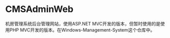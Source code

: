 # CMSAdminWeb
机房管理系统后台管理网站，使用ASP.NET MVC开发的版本，但暂时使用的是使用PHP MVC开发的版本。在Windows-Management-System这个仓库中。
